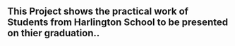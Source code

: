 ## This Project shows the practical work of Students from Harlington School to be presented on thier graduation..